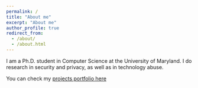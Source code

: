 ```yaml
---
permalink: /
title: "About me"
excerpt: "About me"
author_profile: true
redirect_from: 
  - /about/
  - /about.html
---
```


I am a Ph.D. student in Computer Science at the University of Maryland. I do research in security and privacy, as well as in technology abuse.

You can check my [projects portfolio here](https://julioapoveda.wixsite.com/portfolio)